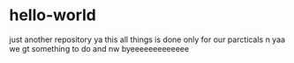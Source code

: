 # hello-world
just another repository 
ya this all things is done only for our parcticals 
n yaa we gt something to do
and nw byeeeeeeeeeeeee
